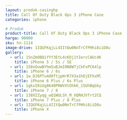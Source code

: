 ```yaml
---
layout: produk-casinghp
title: Call Of Duty Black Ops 3 iPhone Case
categories: iphone

# Produk
product-title: Call Of Duty Black Ops 3 iPhone Case
harga: 90000
sku: hn-1114
image-drive: 1IQGFKqjLL4IItQw0NnTrCfPHhi8iiD8u
gallery:
  - url: 1SnZmOBQiYYY3EtL4cKDj1tIercCAUc4K
    title: iPhone 5 / 5s / SE
  - url: 158vOuwBYhm5uBJmI0N8W7jCkFxPC64lp
    title: iPhone 6 / 6s
  - url: 1w_DJ6PTu4d0ftjpHrR7X3a1hDjEFXxMl
    title: iPhone 6 Plus / 6s Plus
  - url: 1gkxI0iUg8640PRWVXtOhkK_1SUhBqGky
    title: iPhone 7 / 8
  - url: 138XIZyqg_wQ1WULSh_M_XQRHJVfrt2CQ
    title: iPhone 7 Plus / 8 Plus
  - url: 1IQGFKqjLL4IItQw0NnTrCfPHhi8iiD8u
    title: iPhone X
---
```

